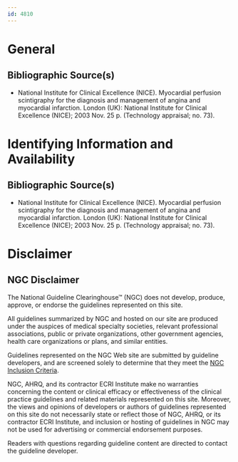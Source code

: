 ```yaml
---
id: 4810
---
```


# General

## Bibliographic Source(s)

- National Institute for Clinical Excellence (NICE). Myocardial perfusion scintigraphy for the diagnosis and management of angina and myocardial infarction. London (UK): National Institute for Clinical Excellence (NICE); 2003 Nov. 25 p. (Technology appraisal; no. 73).

# Identifying Information and Availability

## Bibliographic Source(s)

- National Institute for Clinical Excellence (NICE). Myocardial perfusion scintigraphy for the diagnosis and management of angina and myocardial infarction. London (UK): National Institute for Clinical Excellence (NICE); 2003 Nov. 25 p. (Technology appraisal; no. 73).

# Disclaimer

## NGC Disclaimer

The National Guideline Clearinghouse™ (NGC) does not develop, produce, approve, or endorse the guidelines represented on this site.

All guidelines summarized by NGC and hosted on our site are produced under the auspices of medical specialty societies, relevant professional associations, public or private organizations, other government agencies, health care organizations or plans, and similar entities.

Guidelines represented on the NGC Web site are submitted by guideline developers, and are screened solely to determine that they meet the [NGC Inclusion Criteria](/help-and-about/summaries/inclusion-criteria).

NGC, AHRQ, and its contractor ECRI Institute make no warranties concerning the content or clinical efficacy or effectiveness of the clinical practice guidelines and related materials represented on this site. Moreover, the views and opinions of developers or authors of guidelines represented on this site do not necessarily state or reflect those of NGC, AHRQ, or its contractor ECRI Institute, and inclusion or hosting of guidelines in NGC may not be used for advertising or commercial endorsement purposes.

Readers with questions regarding guideline content are directed to contact the guideline developer.

